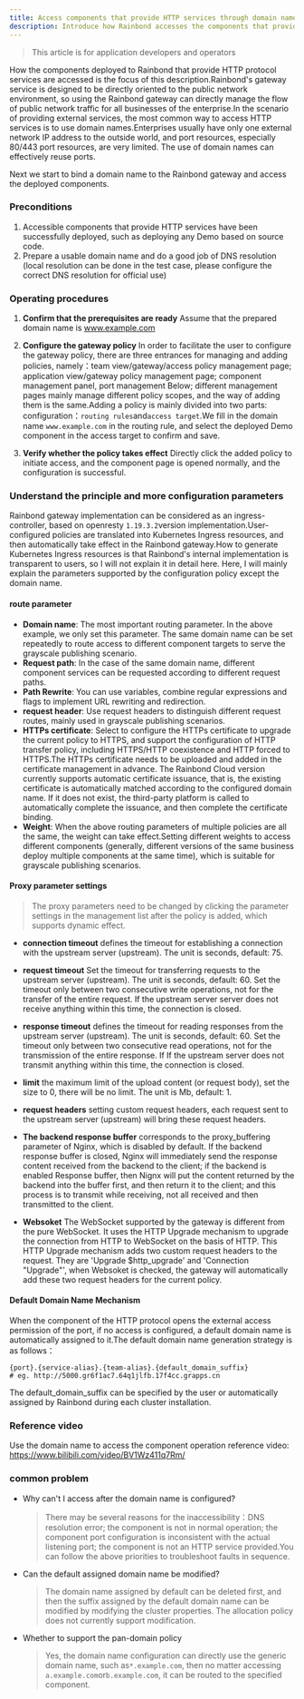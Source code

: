 ```yaml
---
title: Access components that provide HTTP services through domain names
description: Introduce how Rainbond accesses the components that provide HTTP-like protocol services by configuring the domain name
---
```


> This article is for application developers and operators

How the components deployed to Rainbond that provide HTTP protocol services are accessed is the focus of this description.Rainbond's gateway service is designed to be directly oriented to the public network environment, so using the Rainbond gateway can directly manage the flow of public network traffic for all businesses of the enterprise.In the scenario of providing external services, the most common way to access HTTP services is to use domain names.Enterprises usually have only one external network IP address to the outside world, and port resources, especially 80/443 port resources, are very limited. The use of domain names can effectively reuse ports.

Next we start to bind a domain name to the Rainbond gateway and access the deployed components.

### Preconditions

1. Accessible components that provide HTTP services have been successfully deployed, such as deploying any Demo based on source code.
2. Prepare a usable domain name and do a good job of DNS resolution (local resolution can be done in the test case, please configure the correct DNS resolution for official use)

### Operating procedures

1. <b>Confirm that the prerequisites are ready</b> Assume that the prepared domain name is www.example.com
2. <b>Configure the gateway policy</b> In order to facilitate the user to configure the gateway policy, there are three entrances for managing and adding policies, namely：team view/gateway/access policy management page; application view/gateway policy management page; component management panel, port management Below; different management pages mainly manage different policy scopes, and the way of adding them is the same.Adding a policy is mainly divided into two parts: configuration：`routing rules`and`access target`.We fill in the domain name `www.example.com` in the routing rule, and select the deployed Demo component in the access target to confirm and save.

3. <b>Verify whether the policy takes effect</b> Directly click the added policy to initiate access, and the component page is opened normally, and the configuration is successful.

### Understand the principle and more configuration parameters

Rainbond gateway implementation can be considered as an ingress-controller, based on openresty `1.19.3.2`version implementation.User-configured policies are translated into Kubernetes Ingress resources, and then automatically take effect in the Rainbond gateway.How to generate Kubernetes Ingress resources is that Rainbond's internal implementation is transparent to users, so I will not explain it in detail here. Here, I will mainly explain the parameters supported by the configuration policy except the domain name.

#### route parameter

- <b>Domain name</b>: The most important routing parameter. In the above example, we only set this parameter. The same domain name can be set repeatedly to route access to different component targets to serve the grayscale publishing scenario.
- <b>Request path</b>: In the case of the same domain name, different component services can be requested according to different request paths.
- <b>Path Rewrite</b>: You can use variables, combine regular expressions and flags to implement URL rewriting and redirection.
- <b>request header</b>: Use request headers to distinguish different request routes, mainly used in grayscale publishing scenarios.
- <b>HTTPs certificate</b>: Select to configure the HTTPs certificate to upgrade the current policy to HTTPS, and support the configuration of HTTP transfer policy, including HTTPS/HTTP coexistence and HTTP forced to HTTPS.The HTTPs certificate needs to be uploaded and added in the certificate management in advance. The Rainbond Cloud version currently supports automatic certificate issuance, that is, the existing certificate is automatically matched according to the configured domain name. If it does not exist, the third-party platform is called to automatically complete the issuance, and then complete the certificate binding.
- <b>Weight</b>: When the above routing parameters of multiple policies are all the same, the weight can take effect.Setting different weights to access different components (generally, different versions of the same business deploy multiple components at the same time), which is suitable for grayscale publishing scenarios.

#### Proxy parameter settings

> The proxy parameters need to be changed by clicking the parameter settings in the management list after the policy is added, which supports dynamic effect.

- <b>connection timeout</b>
defines the timeout for establishing a connection with the upstream server (upstream). The unit is seconds, default: 75.

- <b>request timeout</b>
Set the timeout for transferring requests to the upstream server (upstream). The unit is seconds, default: 60. Set the timeout only between two consecutive write operations, not for the transfer of the entire request. If the upstream server server does not receive anything within this time, the connection is closed.

- <b>response timeout</b>
defines the timeout for reading responses from the upstream server (upstream). The unit is seconds, default: 60. Set the timeout only between two consecutive read operations, not for the transmission of the entire response. If If the upstream server does not transmit anything within this time, the connection is closed.

- <b>limit</b>
the maximum limit of the upload content (or request body), set the size to 0, there will be no limit. The unit is Mb, default: 1.

- <b>request headers</b>
setting custom request headers, each request sent to the upstream server (upstream) will bring these request headers.

- <b>The backend response buffer</b>
corresponds to the proxy_buffering parameter of Nginx, which is disabled by default. If the backend response buffer is closed, Nginx will immediately send the response content received from the backend to the client; if the backend is enabled Response buffer, then Nignx will put the content returned by the backend into the buffer first, and then return it to the client; and this process is to transmit while receiving, not all received and then transmitted to the client.

- <b>Websoket</b>
The WebSocket supported by the gateway is different from the pure WebSocket. It uses the HTTP Upgrade mechanism to upgrade the connection from HTTP to WebSocket on the basis of HTTP. This HTTP Upgrade mechanism adds two custom request headers to the request. They are 'Upgrade \$http_upgrade' and 'Connection "Upgrade"', when Websoket is checked, the gateway will automatically add these two request headers for the current policy.

#### Default Domain Name Mechanism

When the component of the HTTP protocol opens the external access permission of the port, if no access is configured, a default domain name is automatically assigned to it.The default domain name generation strategy is as follows：

```
{port}.{service-alias}.{team-alias}.{default_domain_suffix}
# eg. http://5000.gr6f1ac7.64q1jlfb.17f4cc.grapps.cn
```

The default_domain_suffix can be specified by the user or automatically assigned by Rainbond during each cluster installation.

### Reference video

Use the domain name to access the component operation reference video: https://www.bilibili.com/video/BV1Wz411q7Rm/

### common problem

- Why can't I access after the domain name is configured?

  > There may be several reasons for the inaccessibility：DNS resolution error; the component is not in normal operation; the component port configuration is inconsistent with the actual listening port; the component is not an HTTP service provided.You can follow the above priorities to troubleshoot faults in sequence.

- Can the default assigned domain name be modified?

  > The domain name assigned by default can be deleted first, and then the suffix assigned by the default domain name can be modified by modifying the cluster properties. The allocation policy does not currently support modification.

- Whether to support the pan-domain policy

  > Yes, the domain name configuration can directly use the generic domain name, such as`*.example.com`, then no matter accessing `a.example.com`or`b.example.com`, it can be routed to the specified component.
